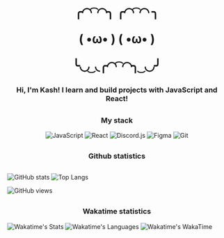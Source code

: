<h1 align="center">
╭◜◝ ͡ ◜◝╮    ╭◜◝ ͡ ◜◝ ╮

(    •ω•     )   (    •ω•    )

╰◟◞ ͜ ◟╭◜◝ ͡ ◜◝╮ ͜ ◟◞╯
</h1>

<h3 align="center">Hi, I'm Kash! I learn and build projects with JavaScript and React!</h3>

##

<h3 align="center">My stack</h3>

<div align="center">
  
![JavaScript](https://img.shields.io/badge/javascript-%23323330.svg?style=for-the-badge&logo=javascript&logoColor=%23F7DF1E) 
![React](https://img.shields.io/badge/react-%2320232a.svg?style=for-the-badge&logo=react&logoColor=%2361DAFB) 
![Discord.js](https://img.shields.io/badge/Discord.js-7289DA.svg?style=for-the-badge&logo=discord&logoColor=white) 
![Figma](https://img.shields.io/badge/figma-%23F24E1E.svg?style=for-the-badge&logo=figma&logoColor=white) 
![Git](https://img.shields.io/badge/git-%23F05033.svg?style=for-the-badge&logo=git&logoColor=white)

</div>

##

<h3 align="center">Github statistics</h3>

##
![GitHub stats](https://github-readme-stats-sepia-ten-25.vercel.app/api?username=kash-88&theme=tokyonight&show_icons=true)
![Top Langs](https://github-readme-stats-sepia-ten-25.vercel.app/api/top-langs/?username=kash-88&layout=compact&theme=tokyonight)

![GitHub views](https://komarev.com/ghpvc/?username=kash-88)

##

<h3 align="center">Wakatime statistics</h3>

![Wakatime's Stats](https://github-readme-stats-sepia-ten-25.vercel.app/api/wakatime?username=kash_88&theme=tokyonight)
![Wakatime's Languages](https://github-readme-stats-sepia-ten-25.vercel.app/api/top-langs/wakatime?username=kash_88&theme=tokyonight&hide=css&hide_border=true)
![Wakatime's WakaTime](https://github-readme-stats-sepia-ten-25.vercel.app/api/wakatime?username=kash_88&theme=tokyonight&hide_border=true)

